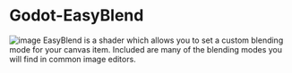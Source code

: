 # Godot-EasyBlend
![image](https://user-images.githubusercontent.com/1023003/40279962-da913c82-5c11-11e8-8a89-3802dd6e5ede.png)
EasyBlend is a shader which allows you to set a custom blending mode for your canvas item.
Included are many of the blending modes you will find in common image editors.
